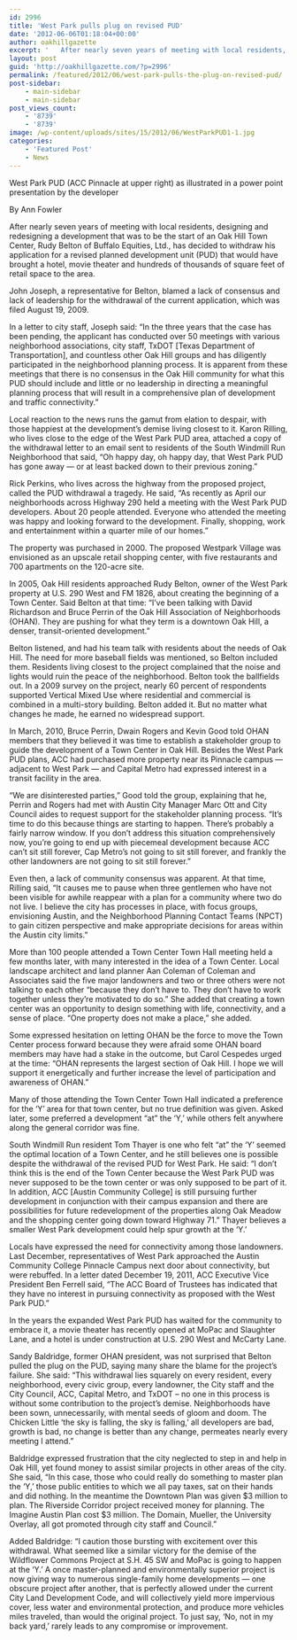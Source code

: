 ```yaml
---
id: 2996
title: 'West Park pulls plug on revised PUD'
date: '2012-06-06T01:18:04+00:00'
author: oakhillgazette
excerpt: '   After nearly seven years of meeting with local residents, designing and redesigning a development that was to be the start of an Oak Hill Town Center, Rudy Belton of Buffalo Equities, Ltd., has decided to withdraw his application for a revised planned development unit (PUD) that would have brought a hotel, movie theater and hundreds of thousands of square feet of retail space to the area.'
layout: post
guid: 'http://oakhillgazette.com/?p=2996'
permalink: /featured/2012/06/west-park-pulls-the-plug-on-revised-pud/
post-sidebar:
    - main-sidebar
    - main-sidebar
post_views_count:
    - '8739'
    - '8739'
image: /wp-content/uploads/sites/15/2012/06/WestParkPUD1-1.jpg
categories:
    - 'Featured Post'
    - News
---
```


West Park PUD (ACC Pinnacle at upper right) as illustrated in a power point presentation by the developer

By Ann Fowler

After nearly seven years of meeting with local residents, designing and redesigning a development that was to be the start of an Oak Hill Town Center, Rudy Belton of Buffalo Equities, Ltd., has decided to withdraw his application for a revised planned development unit (PUD) that would have brought a hotel, movie theater and hundreds of thousands of square feet of retail space to the area.

John Joseph, a representative for Belton, blamed a lack of consensus and lack of leadership for the withdrawal of the current application, which was filed August 19, 2009.

In a letter to city staff, Joseph said: “In the three years that the case has been pending, the applicant has conducted over 50 meetings with various neighborhood associations, city staff, TxDOT \[Texas Department of Transportation\], and countless other Oak Hill groups and has diligently participated in the neighborhood planning process. It is apparent from these meetings that there is no consensus in the Oak Hill community for what this PUD should include and little or no leadership in directing a meaningful planning process that will result in a comprehensive plan of development and traffic connectivity.”

Local reaction to the news runs the gamut from elation to despair, with those happiest at the development’s demise living closest to it. Karon Rilling, who lives close to the edge of the West Park PUD area, attached a copy of the withdrawal letter to an email sent to residents of the South Windmill Run Neighborhood that said, “Oh happy day, oh happy day, that West Park PUD has gone away — or at least backed down to their previous zoning.”

Rick Perkins, who lives across the highway from the proposed project, called the PUD withdrawal a tragedy. He said, “As recently as April our neighborhoods across Highway 290 held a meeting with the West Park PUD developers. About 20 people attended. Everyone who attended the meeting was happy and looking forward to the development. Finally, shopping, work and entertainment within a quarter mile of our homes.”

The property was purchased in 2000. The proposed Westpark Village was envisioned as an upscale retail shopping center, with five restaurants and 700 apartments on the 120-acre site.

In 2005, Oak Hill residents approached Rudy Belton, owner of the West Park property at U.S. 290 West and FM 1826, about creating the beginning of a Town Center. Said Belton at that time: “I’ve been talking with David Richardson and Bruce Perrin of the Oak Hill Association of Neighborhoods (OHAN). They are pushing for what they term is a downtown Oak Hill, a denser, transit-oriented development.”

Belton listened, and had his team talk with residents about the needs of Oak Hill. The need for more baseball fields was mentioned, so Belton included them. Residents living closest to the project complained that the noise and lights would ruin the peace of the neighborhood. Belton took the ballfields out. In a 2009 survey on the project, nearly 60 percent of respondents supported Vertical Mixed Use where residential and commercial is combined in a multi-story building. Belton added it. But no matter what changes he made, he earned no widespread support.

In March, 2010, Bruce Perrin, Dwain Rogers and Kevin Good told OHAN members that they believed it was time to establish a stakeholder group to guide the development of a Town Center in Oak Hill. Besides the West Park PUD plans, ACC had purchased more property near its Pinnacle campus — adjacent to West Park — and Capital Metro had expressed interest in a transit facility in the area.

“We are disinterested parties,” Good told the group, explaining that he, Perrin and Rogers had met with Austin City Manager Marc Ott and City Council aides to request support for the stakeholder planning process. “It’s time to do this because things are starting to happen. There’s probably a fairly narrow window. If you don’t address this situation comprehensively now, you’re going to end up with piecemeal development because ACC can’t sit still forever, Cap Metro’s not going to sit still forever, and frankly the other landowners are not going to sit still forever.”

Even then, a lack of community consensus was apparent. At that time, Rilling said, “It causes me to pause when three gentlemen who have not been visible for awhile reappear with a plan for a community where two do not live. I believe the city has processes in place, with focus groups, envisioning Austin, and the Neighborhood Planning Contact Teams (NPCT) to gain citizen perspective and make appropriate decisions for areas within the Austin city limits.”

More than 100 people attended a Town Center Town Hall meeting held a few months later, with many interested in the idea of a Town Center. Local landscape architect and land planner Aan Coleman of Coleman and Associates said the five major landowners and two or three others were not talking to each other “because they don’t have to. They don’t have to work together unless they’re motivated to do so.” She added that creating a town center was an opportunity to design something with life, connectivity, and a sense of place. “One property does not make a place,” she added.

Some expressed hesitation on letting OHAN be the force to move the Town Center process forward because they were afraid some OHAN board members may have had a stake in the outcome, but Carol Cespedes urged at the time: “OHAN represents the largest section of Oak Hill. I hope we will support it energetically and further increase the level of participation and awareness of OHAN.”

Many of those attending the Town Center Town Hall indicated a preference for the ‘Y’ area for that town center, but no true definition was given. Asked later, some preferred a development “at” the ‘Y,’ while others felt anywhere along the general corridor was fine.

South Windmill Run resident Tom Thayer is one who felt “at” the ‘Y’ seemed the optimal location of a Town Center, and he still believes one is possible despite the withdrawal of the revised PUD for West Park. He said: “I don’t think this is the end of the Town Center because the West Park PUD was never supposed to be the town center or was only supposed to be part of it. In addition, ACC \[Austin Community College\] is still pursuing further development in conjunction with their campus expansion and there are possibilities for future redevelopment of the properties along Oak Meadow and the shopping center going down toward Highway 71.” Thayer believes a smaller West Park development could help spur growth at the ‘Y.’

Locals have expressed the need for connectivity among those landowners. Last December, representatives of West Park approached the Austin Community College Pinnacle Campus next door about connectivity, but were rebuffed. In a letter dated December 19, 2011, ACC Executive Vice President Ben Ferrell said, “The ACC Board of Trustees has indicated that they have no interest in pursuing connectivity as proposed with the West Park PUD.”

In the years the expanded West Park PUD has waited for the community to embrace it, a movie theater has recently opened at MoPac and Slaughter Lane, and a hotel is under construction at U.S. 290 West and McCarty Lane.

Sandy Baldridge, former OHAN president, was not surprised that Belton pulled the plug on the PUD, saying many share the blame for the project’s failure. She said: “This withdrawal lies squarely on every resident, every neighborhood, every civic group, every landowner, the City staff and the City Council, ACC, Capital Metro, and TxDOT – no one in this process is without some contribution to the project’s demise. Neighborhoods have been sown, unnecessarily, with mental seeds of gloom and doom. The Chicken Little ‘the sky is falling, the sky is falling,’ all developers are bad, growth is bad, no change is better than any change, permeates nearly every meeting I attend.”

Baldridge expressed frustration that the city neglected to step in and help in Oak Hill, yet found money to assist similar projects in other areas of the city. She said, “In this case, those who could really do something to master plan the ‘Y,’ those public entities to which we all pay taxes, sat on their hands and did nothing. In the meantime the Downtown Plan was given $3 million to plan. The Riverside Corridor project received money for planning. The Imagine Austin Plan cost $3 million. The Domain, Mueller, the University Overlay, all got promoted through city staff and Council.”

Added Baldridge: “I caution those bursting with excitement over this withdrawal. What seemed like a similar victory for the demise of the Wildflower Commons Project at S.H. 45 SW and MoPac is going to happen at the ‘Y.’ A once master-planned and environmentally superior project is now giving way to numerous single-family home developments — one obscure project after another, that is perfectly allowed under the current City Land Development Code, and will collectively yield more impervious cover, less water and environmental protection, and produce more vehicles miles traveled, than would the original project. To just say, ‘No, not in my back yard,’ rarely leads to any compromise or improvement.
